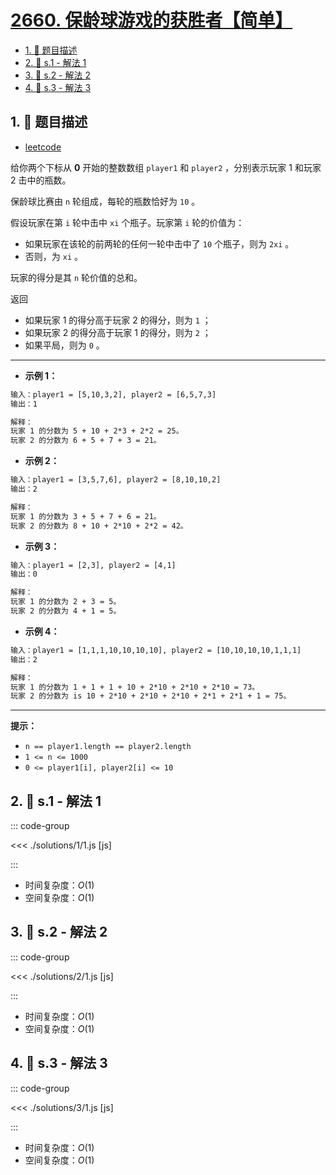 # [2660. 保龄球游戏的获胜者【简单】](https://github.com/tnotesjs/TNotes.leetcode/tree/main/notes/2660.%20%E4%BF%9D%E9%BE%84%E7%90%83%E6%B8%B8%E6%88%8F%E7%9A%84%E8%8E%B7%E8%83%9C%E8%80%85%E3%80%90%E7%AE%80%E5%8D%95%E3%80%91)

<!-- region:toc -->

- [1. 📝 题目描述](#1--题目描述)
- [2. 🎯 s.1 - 解法 1](#2--s1---解法-1)
- [3. 🎯 s.2 - 解法 2](#3--s2---解法-2)
- [4. 🎯 s.3 - 解法 3](#4--s3---解法-3)

<!-- endregion:toc -->

## 1. 📝 题目描述

- [leetcode](https://leetcode.cn/problems/determine-the-winner-of-a-bowling-game/)

给你两个下标从 **0** 开始的整数数组 `player1` 和 `player2` ，分别表示玩家 1 和玩家 2 击中的瓶数。

保龄球比赛由 `n` 轮组成，每轮的瓶数恰好为 `10` 。

假设玩家在第 `i` 轮中击中 `xi` 个瓶子。玩家第 `i` 轮的价值为：

- 如果玩家在该轮的前两轮的任何一轮中击中了 `10` 个瓶子，则为 `2xi` 。
- 否则，为 `xi` 。

玩家的得分是其 `n` 轮价值的总和。

返回

- 如果玩家 1 的得分高于玩家 2 的得分，则为 `1` ；
- 如果玩家 2 的得分高于玩家 1 的得分，则为 `2` ；
- 如果平局，则为 `0` 。

---

- **示例 1：**

```txt
输入：player1 = [5,10,3,2], player2 = [6,5,7,3]
输出：1

解释：
玩家 1 的分数为 5 + 10 + 2*3 + 2*2 = 25。
玩家 2 的分数为 6 + 5 + 7 + 3 = 21。
```

- **示例 2：**

```txt
输入：player1 = [3,5,7,6], player2 = [8,10,10,2]
输出：2

解释：
玩家 1 的分数为 3 + 5 + 7 + 6 = 21。
玩家 2 的分数为 8 + 10 + 2*10 + 2*2 = 42。
```

- **示例 3：**

```txt
输入：player1 = [2,3], player2 = [4,1]
输出：0

解释：
玩家 1 的分数为 2 + 3 = 5。
玩家 2 的分数为 4 + 1 = 5。
```

- **示例 4：**

```txt
输入：player1 = [1,1,1,10,10,10,10], player2 = [10,10,10,10,1,1,1]
输出：2

解释：
玩家 1 的分数为 1 + 1 + 1 + 10 + 2*10 + 2*10 + 2*10 = 73。
玩家 2 的分数为 is 10 + 2*10 + 2*10 + 2*10 + 2*1 + 2*1 + 1 = 75。
```

---

**提示：**

- `n == player1.length == player2.length`
- `1 <= n <= 1000`
- `0 <= player1[i], player2[i] <= 10`

## 2. 🎯 s.1 - 解法 1

::: code-group

<<< ./solutions/1/1.js [js]

:::

- 时间复杂度：$O(1)$
- 空间复杂度：$O(1)$

## 3. 🎯 s.2 - 解法 2

::: code-group

<<< ./solutions/2/1.js [js]

:::

- 时间复杂度：$O(1)$
- 空间复杂度：$O(1)$

## 4. 🎯 s.3 - 解法 3

::: code-group

<<< ./solutions/3/1.js [js]

:::

- 时间复杂度：$O(1)$
- 空间复杂度：$O(1)$
